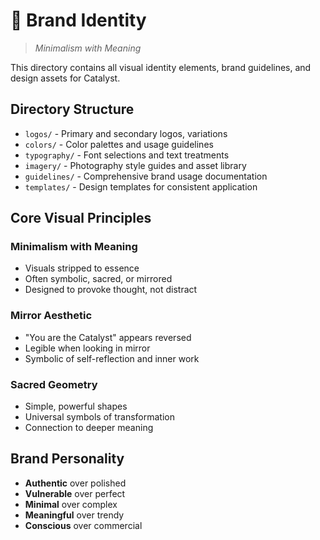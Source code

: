 # 🎨 Brand Identity

> *Minimalism with Meaning*

This directory contains all visual identity elements, brand guidelines, and design assets for Catalyst.

## Directory Structure

- `logos/` - Primary and secondary logos, variations
- `colors/` - Color palettes and usage guidelines
- `typography/` - Font selections and text treatments
- `imagery/` - Photography style guides and asset library
- `guidelines/` - Comprehensive brand usage documentation
- `templates/` - Design templates for consistent application

## Core Visual Principles

### Minimalism with Meaning
- Visuals stripped to essence
- Often symbolic, sacred, or mirrored
- Designed to provoke thought, not distract

### Mirror Aesthetic
- "You are the Catalyst" appears reversed
- Legible when looking in mirror
- Symbolic of self-reflection and inner work

### Sacred Geometry
- Simple, powerful shapes
- Universal symbols of transformation
- Connection to deeper meaning

## Brand Personality

- **Authentic** over polished
- **Vulnerable** over perfect
- **Minimal** over complex
- **Meaningful** over trendy
- **Conscious** over commercial
